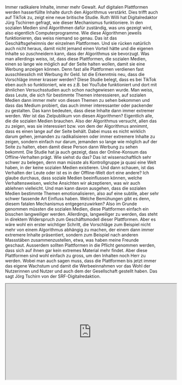 Immer radikalere Inhalte, immer mehr Gewalt. Auf digitalen Plattformen werden hasserfüllte Inhalte durch den Algorithmus verstärkt. Dies trifft auch auf TikTok zu, zeigt eine neue britische Studie. Ruth Willi hat Digitalredaktor Jürg Tschirren gefragt, wie dieser Mechanismus funktioniere. In den sozialen Medien sind Algorithmen dafür zuständig, was uns gezeigt wird, also eigentlich Computerprogramme. Wie diese Algorithmen jeweils funktionieren, das weiss niemand so genau. Das ist das Geschäftsgeheimnis der einzelnen Plattformen. Und sie rücken natürlich auch nicht heraus, damit nicht jemand einen Vorteil hätte und die eigenen Inhalte so zuschneidern kann, dass der Algorithmus sie bevorzugt. Was man allerdings weiss, ist, dass diese Plattformen, die sozialen Medien, einen so lange wie möglich auf der Seite halten wollen, damit sie eine Werbung anzeigen können. Denn fast alle Plattformen verdienen fast ausschliesslich mit Werbung ihr Geld. Ist die Erkenntnis neu, dass die Vorschläge immer krasser werden? Diese Studie belegt, dass es bei TikTok eben auch so funktioniert, wie es z.B. bei YouTube funktioniert und dort mit ähnlichen Versuchsstudien auch schon nachgewiesen wurde. Man weiss, dass Leute, die sich für bestimmte Themen interessieren, auf sozialen Medien dann immer mehr von diesen Themen zu sehen bekommen und dass das Medium probiert, das auch immer interessanter oder packender zu gestalten. Das kann bedeuten, dass diese Inhalte dann immer extremer werden. Wer ist das Zielpublikum von diesen Algorithmen? Eigentlich alle, die die sozialen Medien brauchen. Also der Algorithmus versucht, allen das zu zeigen, was sie interessiert bzw. von dem der Algorithmus annimmt, dass es einen lange auf der Seite behält. Dabei muss es nicht wirklich darum gehen, jemanden zu radikalisieren oder immer extremere Inhalte zu zeigen, sondern einfach nur darum, jemanden so lange wie möglich auf der Seite zu halten, eben damit diese Person dann Werbung zu sehen bekommt. Die Studie hat ja auch gezeigt, dass der Online-Konsum das Offline-Verhalten prägt. Wie siehst du das? Das ist wissenschaftlich sehr schwer zu belegen, denn man müsste als Kontrollgruppe ja quasi eine Welt haben, in der keine sozialen Medien existieren. Und dann schauen, ist das Verhalten der Leute oder ist es in der Offline-Welt dort eine andere? Ich glaube durchaus, dass soziale Medien beeinflussen können, welche Verhaltensweisen, welche Ansichten wir akzeptieren, was wir auch ablehnen vielleicht. Und man kann davon ausgehen, dass die sozialen Medien bestimmte Themen emotionalisieren, also auf eine subtile, aber sehr schwer fassende Art Einfluss haben. Welche Bemühungen gibt es denn, diesem fatalen Mechanismus entgegenzuwirken? Also im Grunde genommen müssten die sozialen Medien, diese Plattformen einfach ein bisschen langweiliger werden. Allerdings, langweiliger zu werden, das steht in direktem Widerspruch zum Geschäftsmodell dieser Plattformen. Aber es wäre wohl ein erster wichtiger Schritt, die Vorschläge zum Beispiel nicht mehr von einem Algorithmus abhängig zu machen, der einem dann immer extremere Inhalte präsentiert, sondern zum Beispiel nach anderen Massstäben zusammenzustellen, etwa, was haben meine Freunde geschaut. Ausserdem sollten Plattformen in die Pflicht genommen werden, dass sich auf ihnen gar kein extremes Material mehr findet. Aber diese Plattformen sind wohl einfach zu gross, um den Inhalten noch Herr zu werden. Wobei man auch sagen muss, dass die Plattformen bis jetzt immer das eigene Wachstum und damit die Werbeeinnahmen vor das Wohl der Nutzerinnen und Nutzer und auch dem der Gesellschaft gestellt haben. Das sagt Jörg Tschirn von der SRF-Digitalredaktion.

<iframe width="560" height="315" src="https://www.srf.ch/play/embed?urn=urn:srf:audio:16a52080-fed2-4db7-93c7-73310c7da48d&subdivisions=false" allowfullscreen allow="geolocation *; autoplay; encrypted-media"></iframe>